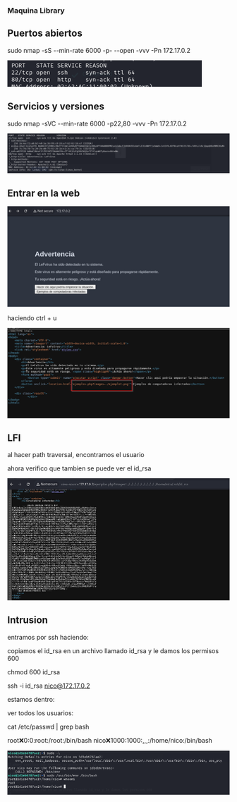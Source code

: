 ### Maquina Library


## Puertos abiertos

sudo nmap -sS --min-rate 6000 -p- --open -vvv -Pn 172.17.0.2

![alt text](image.png)

## Servicios y versiones

sudo nmap -sVC --min-rate 6000 -p22,80 -vvv -Pn 172.17.0.2 

![alt text](image-1.png)

## Entrar en la web

![alt text](image-2.png)

haciendo ctrl + u

![alt text](image-3.png)

## LFI

al hacer path traversal, encontramos el usuario

ahora verifico que tambien se puede ver el id_rsa

![alt text](image-4.png)

## Intrusion

entramos por ssh haciendo:

copiamos el id_rsa en un archivo llamado id_rsa y le damos los permisos 600

chmod 600 id_rsa

ssh -i id_rsa nico@172.17.0.2

estamos dentro:

ver todos los usuarios:

cat /etc/passwd | grep bash

root:x:0:0:root:/root:/bin/bash
nico:x:1000:1000:,,,:/home/nico:/bin/bash

![alt text](image-5.png)



